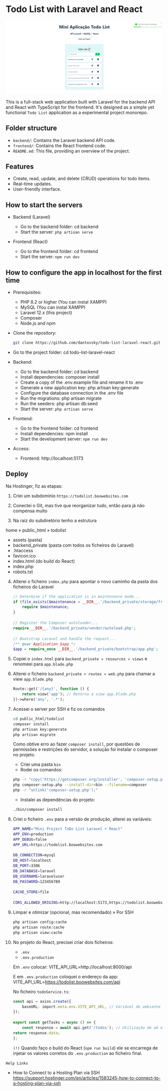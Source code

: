 # Todo List with Laravel and React

![Todo List with Laravel and React](featured-image.png)

This is a full-stack web application built with Laravel for the backend API and React with TypeScript for the frontend. It's designed as a simple yet functional `Todo List` application as a experimental project monorepo.

## Folder structure

-   `backend/`: Contains the Laravel backend API code.
-   `frontend/`: Contains the React frontend code.
-   `README.md`: This file, providing an overview of the project.

## Features

-   Create, read, update, and delete (CRUD) operations for todo items.
-   Real-time updates.
-   User-friendly interface.

## How to start the servers

- Backend (Laravel)
    - Go to the backend folder: cd backend
    - Start the server: `php artisan serve`

- Frontend (React)
    - Go to the frontend folder: cd frontend
    - Start the server: `npm run dev`

## How to configure the app in localhost for the first time

- Prerequisites:
    - PHP 8.2 or higher (You can instal XAMPP)
    - MySQL (You can instal XAMPP)
    - Laravel 12.x (this project)
    - Composer
    - Node.js and npm
- Clone the repository:
    ```bash
    git clone https://github.com/dantovsky/todo-list-laravel-react.git
    ```
- Go to the project folder: cd todo-list-laravel-react

- Backend:
    - Go to the backend folder: cd backend
    - Install dependencies: composer install
    - Create a copy of the .env.example file and rename it to .env
    - Generate a new application key: php artisan key:generate
    - Configure the database connection in the .env file
    - Run the migrations: php artisan migrate
    - Run the seeders: php artisan db:seed
    - Start the server: `php artisan serve`

- Frontend:
    - Go to the frontend folder: cd frontend
    - Install dependencies: npm install
    - Start the development server: `npm run dev`

- Access:
    - Frontend: http://localhost:5173

## Deploy

Na Hostinger, fiz as etapas:

1. Criei um subdomínio `https://todolist.boowebsites.com`

2. Conectei o Git, mas tive que reorganizar tudo, então para já não compensa muito

3. Na raíz do subdiretório tenho a estrutura

home » public_html » todolist
- assets (pasta)
- backend_private (pasta com todos os ficheiros do Laravel)
- .htaccess
- favicon.ico
- index.html (do build do React)
- index.php
- robots.txt

4. Alterei o ficheiro `index.php` para apontar o novo caminho da pasta dos ficheiros do Laravel
    ```php
    // Determine if the application is in maintenance mode...
    if (file_exists($maintenance = __DIR__.'/backend_private/storage/framework/maintenance.php')) {
        require $maintenance;
    }

    // Register the Composer autoloader...
    require __DIR__.'/backend_private/vendor/autoload.php';

    // Bootstrap Laravel and handle the request...
    /** @var Application $app */
    $app = require_once __DIR__.'/backend_private/bootstrap/app.php';
    ```

5. Copiei o `index.html` para `backend_private » resources » views` e renomeei para `app.blade.php`

6. Alterei o ficheiro `backend_private » routes » web.php` para chamar a view `app.blade.php`
    ```php
    Route::get('/{any}', function () {
        return view('app'); // Retorna a view app.blade.php
    })->where('any', '.*');
    ```
7. Acessei o server por SSH e fiz os comandos
    ```bash
    cd public_html/todolist
    composer install
    php artisan key:generate
    php artisan migrate 
    ```
    Como obtive erro ao fazer `composer install`, por questões de permissões e restrições do servidor, a solução foi instalar o composer no projeto.
    - Criei uma pasta `bin`
    - Rodei os comandos:
    ```bash
    php -r "copy('https://getcomposer.org/installer', 'composer-setup.php');"
    php composer-setup.php --install-dir=bin --filename=composer
    php -r "unlink('composer-setup.php');"
    ```
    - Instalei as dependências do projeto:
    ```bash
    ./bin/composer install
    ```

8. Criei o ficheiro `.env` para a versão de produção, alterei as variáveis:
    ```bash
    APP_NAME="Mini Project ToDo List Laravel + React"
    APP_ENV=production
    APP_DEBUG=false
    APP_URL=https://todolist.boowebsites.com

    DB_CONNECTION=mysql
    DB_HOST=localhost
    DB_PORT=3306
    DB_DATABASE=laravel
    DB_USERNAME=laraveluser
    DB_PASSWORD=123456789

    CACHE_STORE=file

    CORS_ALLOWED_ORIGINS=http://localhost:5173,https://todolist.boowebsites.com
    ```

9. Limpar e otimizar (opcional, mas recomendado) » Por SSH
    ```bash
    php artisan config:cache
    php artisan route:cache
    php artisan view:cache
    ```

10. No projeto do React, precisei criar dois ficheiros:
    - `.env`
    - `.env.production`

    Em `.env` colocar:
    VITE_API_URL=http://localhost:8000/api

    E em `.env.production` coloquei o endereço da app:
    VITE_API_URL=https://todolist.boowebsites.com/api

    No ficheiro `todoService.ts`:
    ```ts
    const api = axios.create({
        baseURL: import.meta.env.VITE_API_URL, // Variável de ambiente VITE_API_URL
    });

    export const getTasks = async () => {
        const response = await api.get('/todos'); // Utilização de um endpoint
    return response.data;
    };
    ```

    `(!)` Quando faço o build do React (`npm run build`) ele se encarrega de injetar os valores corretos do `.env.production` ao ficheiro final.

`Help Links`

- How to Connect to a Hosting Plan via SSH  
  https://support.hostinger.com/en/articles/1583245-how-to-connect-to-a-hosting-plan-via-ssh
